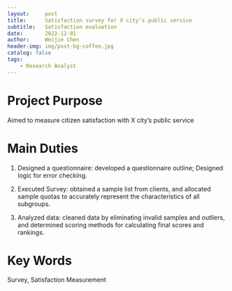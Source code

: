 ```yaml
---
layout:     post
title:      Satisfaction survey for X city’s public service
subtitle:   Satisfaction evaluation
date:       2022-12-01
author:     Weijie Chen
header-img: img/post-bg-coffee.jpg
catalog: false
tags:
    - Research Analyst
---
```

# Project Purpose

Aimed to measure citizen satisfaction with X city’s public service

# Main Duties

1. Designed a questionnaire: developed a questionnaire outline; Designed logic for error checking.

2. Executed Survey: obtained a sample list from clients, and allocated sample quotas to accurately represent the characteristics of all subgroups.

3. Analyzed data: cleaned data by eliminating invalid samples and outliers, and determined scoring methods for calculating final scores and rankings.

# Key Words

Survey, Satisfaction Measurement
